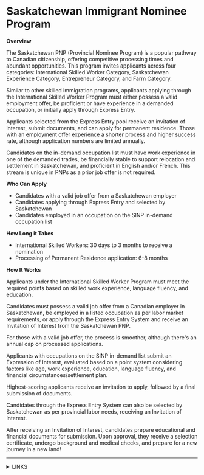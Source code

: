 # Saskatchewan Immigrant Nominee Program

**Overview**

The Saskatchewan PNP (Provincial Nominee Program) is a popular pathway to Canadian citizenship, offering competitive processing times and abundant opportunities. This program invites applicants across four categories: International Skilled Worker Category, Saskatchewan Experience Category, Entrepreneur Category, and Farm Category.

Similar to other skilled immigration programs, applicants applying through the International Skilled Worker Program must either possess a valid employment offer, be proficient or have experience in a demanded occupation, or initially apply through Express Entry.

Applicants selected from the Express Entry pool receive an invitation of interest, submit documents, and can apply for permanent residence. Those with an employment offer experience a shorter process and higher success rate, although application numbers are limited annually.

Candidates on the in-demand occupation list must have work experience in one of the demanded trades, be financially stable to support relocation and settlement in Saskatchewan, and proficient in English and/or French. This stream is unique in PNPs as a prior job offer is not required.

**Who Can Apply**

* Candidates with a valid job offer from a Saskatchewan employer
* Candidates applying through Express Entry and selected by Saskatchewan
* Candidates employed in an occupation on the SINP in-demand occupation list

**How Long it Takes**

* International Skilled Workers: 30 days to 3 months to receive a nomination
* Processing of Permanent Residence application: 6-8 months

**How It Works**

Applicants under the International Skilled Worker Program must meet the required points based on skilled work experience, language fluency, and education.

Candidates must possess a valid job offer from a Canadian employer in Saskatchewan, be employed in a listed occupation as per labor market requirements, or apply through the Express Entry System and receive an Invitation of Interest from the Saskatchewan PNP.

For those with a valid job offer, the process is smoother, although there's an annual cap on processed applications.

Applicants with occupations on the SINP in-demand list submit an Expression of Interest, evaluated based on a point system considering factors like age, work experience, education, language fluency, and financial circumstances/settlement plan.

Highest-scoring applicants receive an invitation to apply, followed by a final submission of documents.

Candidates through the Express Entry System can also be selected by Saskatchewan as per provincial labor needs, receiving an Invitation of Interest.

After receiving an Invitation of Interest, candidates prepare educational and financial documents for submission. Upon approval, they receive a selection certificate, undergo background and medical checks, and prepare for a new journey in a new land!

***

<details>

<summary>LINKS</summary>

Additional Information:\
[http://www.economy.gov.sk.ca/immigration/](http://www.economy.gov.sk.ca/immigration/)

</details>
